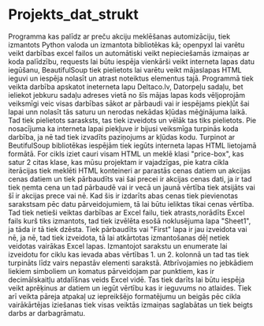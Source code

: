 # Projekts_dat_strukt
Programma kas palīdz ar preču akciju meklēšanas automizāciju, tiek izmantots Python valoda un izmantota bibliotēkas kā; openpyxl lai varētu veikt darbības excel failos un automātiski veikt nepieciešamās izmaiņas ar koda palīdzību, requests lai būtu iespēja vienkārši veikt interneta lapas datu iegūšanu, BeautifulSoup tiek pielietots lai varētu veikt mājaslapas HTML ieguvi un iespēja nolasīt un atrast noteiktus elementus tajā.
Programmā tiek veikta darbība apskatot ineterneta lapu Deltaco.lv, Datorpeļu sadaļu, bet ieliekot jebkuru sadaļu adreses vietā no šīs mājas lapas kods vēljoprojām veiksmīgi veic visas darbības sākot ar pārbaudi vai ir iespējams piekļūt šai lapai unn nolasīt tās saturu un nerodas nekādas kļūdas mēģinājuma laikā. Tad tiek pielietots sarasksts, tas tiek izveidots un vēlāk tas tiks pielietots. Pie nosacījuma ka interneta lapai piekļuve ir bijusi veiksmīga turpinās koda darbība, ja nē tad tiek izvadīts paziņojums ar kļūdas kodu. Turpinot ar BeutifulSoup bibliotēkas iespējām tiek iegūts interneta lapas HTML lietojamā formātā. For cikls iziet cauri visam HTML un meklē klasi "price-box", kas satur 2 citas klase, kas mūsu projektam ir vajadzīgas, pie katra cikla iterācijas tiek meklēti HTML konteineri ar parastās cenas datiem un akcijas cenas datiem un tiek pārbaudīts vai šai precei ir akcijas cenas dati, ja ir tad tiek ņemta cena un tad pārbaudē vai ir vecā un jaunā vērtība tiek atsijāts vai šī ir akcijas prece vai nē. Kad šis ir izdarīts abas cenas tiek pievienotas sarakstsam pēc datu pārveidojumiem, tā lai būtu ieliktas tikai cenas vērtība.
Tad tiek netieši veiktas darbības ar Excel failu, tiek atrasts,norādīts Excel fails kurš tiks izmantots, tad tiek izvēlēta esošā noklusējuma lapa "Sheet1", ja tāda ir tā tiek dzēsta. Tiek pārbaudīts vai "First" lapa ir jau izveidota vai nē, ja nē, tad tiek izveidota, tā lai atkārtotas izmantošanas dēļ netiek veidotas vairākas Excel lapas.
Izmantojot sarakstu un enumerate lai izveidotu for ciklu kas ievada abas vērtības 1. un 2. kolonnā un tad tas tiek turpināts līdz vairs nepastāv elementi sarakstā. Atbrīvojamies no jebkādiem liekiem simboliem un komatus pārveidojam par punktiem, kas ir decimālskaitļu atdalīšnas veids Excel vidē. Tas tiek darīts lai būtu iespēja veikt aprēķinus ar datiem un iegūt vērtību kas ir ieguvums no atlaides. Tiek arī veikta pāreja atpakaļ uz iepreikšējo formatējumu un beigās pēc cikla vairākārtējas iziešanas tiek visas veiktās izmaiņas saglabātas un tiek beigts darbs ar darbagrāmatu.
